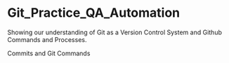 # Git_Practice_QA_Automation
Showing our understanding of Git as a Version Control System and Github Commands and Processes.

Commits and Git Commands 
